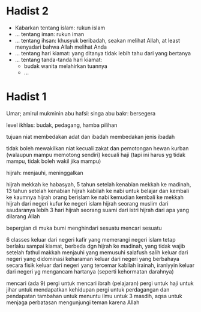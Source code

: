 
# Hadist 2
* Kabarkan tentang islam: rukun islam
* ... tentang iman: rukun iman
* ... tentang ihsan: khusyuk beribadah, seakan melihat Allah, at least menyadari bahwa Allah melihat Anda
* ... tentang hari kiamat: yang ditanya tidak lebih tahu dari yang bertanya
* ... tentang tanda-tanda hari kiamat:
  * budak wanita melahirkan tuannya
  * ...

# Hadist 1
Umar; amirul mukminin
  abu hafsi: singa
abu bakr: bersegera

level ikhlas:
  budak, pedagang, hamba pilihan

tujuan niat
  membedakan adat dan ibadah
  membedakan jenis ibadah

tidak boleh mewakilkan niat
  kecuali zakat dan pemotongan hewan kurban (walaupun mampu memotong sendiri)
  kecuali haji (tapi ini harus yg tidak mampu, tidak boleh wakil jika mampu)

hijrah: menjauhi, meninggalkan

hijrah
  mekkah ke habasyah, 5 tahun setelah kenabian
  mekkah ke madinah, 13 tahun setelah kenabian
  hijrah kabilah ke nabi untuk belajar dan kembali ke kaumnya
  hijrah orang berislam ke nabi kemudian kembali ke mekkah
  hijrah dari negeri kufur ke negeri islam
  hijrah seorang muslim dari saudaranya lebih 3 hari
  hijrah seorang suami dari istri
  hijrah dari apa yang dilarang Allah

bepergian di muka bumi
  menghindari sesuatu
  mencari sesuatu

  6 classes
  keluar dari negeri kafir yang memerangi negeri islam
    tetap berlaku sampai kiamat,
    berbeda dgn hijrah ke madinah, yang tidak wajib setelah fathul makkah
  menjauhi yang memusuhi salafush salih
  keluar dari negeri yang didominasi keharaman
  keluar dari negeri yang berbahaya secara fisik
  keluar dari negeri yang tercemar
    kabilah irainah, iraniyyin
  keluar dari negeri yg mengancam hartanya (seperti kehormatan darahnya)

  mencari (ada 9)
  pergi untuk mencari ibrah (pelajaran)
  pergi untuk haji
  untuk jihar
  untuk mendapatkan kehidupan
  pergi untuk perdagangan dan pendapatan tambahan
  untuk menuntu ilmu
  untuk 3 masdih, aqsa
  untuk menjaga perbatasan
  mengunjungi teman karena Allah

